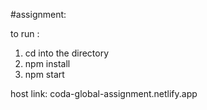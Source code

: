 #assignment:

to run :
1. cd into the directory
2. npm install 
3. npm start

host link:
coda-global-assignment.netlify.app
